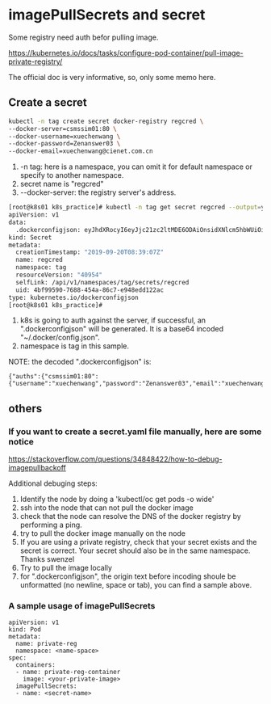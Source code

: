# imagePullSecrets and secret

Some registry need auth befor pulling image.

https://kubernetes.io/docs/tasks/configure-pod-container/pull-image-private-registry/

The official doc is very informative, so, only some memo here.

## Create a secret

```bash
kubectl -n tag create secret docker-registry regcred \
--docker-server=csmssim01:80 \
--docker-username=xuechenwang \
--docker-password=Zenanswer03 \
--docker-email=xuechenwang@cienet.com.cn
```

1. -n tag: here is a namespace, you can omit it for default namespace or specify to another namespace.
2. secret name is "regcred"
3. --docker-server: the registry server's address.


```bash
[root@k8s01 k8s_practice]# kubectl -n tag get secret regcred --output=yaml
apiVersion: v1
data:
  .dockerconfigjson: eyJhdXRocyI6eyJjc21zc2ltMDE6ODAiOnsidXNlcm5hbWUiOiJ4dWVjaGVud2FuZyIsInBhc3N3b3JkIjoiWmVuYW5zd2VyMDMiLCJlbWFpbCI6Inh1ZWNoZW53YW5nQGNpZW5ldC5jb20uY24iLCJhdXRoIjoiZUhWbFkyaGxibmRoYm1jNldtVnVZVzV6ZDJWeU1ETT0ifX19
kind: Secret
metadata:
  creationTimestamp: "2019-09-20T08:39:07Z"
  name: regcred
  namespace: tag
  resourceVersion: "40954"
  selfLink: /api/v1/namespaces/tag/secrets/regcred
  uid: 4bf99590-7688-454a-86c7-e948edd122ac
type: kubernetes.io/dockerconfigjson
[root@k8s01 k8s_practice]#
```

1. k8s is going to auth against the server, if successful, an ".dockerconfigjson" will be generated. It is a base64 incoded "~/.docker/config.json".
2. namespace is tag in this sample.

NOTE: the decoded ".dockerconfigjson" is:

```text
{"auths":{"csmssim01:80":{"username":"xuechenwang","password":"Zenanswer03","email":"xuechenwang@cienet.com.cn","auth":"eHVlY2hlbndhbmc6WmVuYW5zd2VyMDM="}}}
```

## others

### If you want to create a secret.yaml file manually, here are some notice

https://stackoverflow.com/questions/34848422/how-to-debug-imagepullbackoff

Additional debuging steps:

1. Identify the node by doing a 'kubectl/oc get pods -o wide'
2. ssh into the node that can not pull the docker image
3. check that the node can resolve the DNS of the docker registry by performing a ping.
4. try to pull the docker image manually on the node
5. If you are using a private registry, check that your secret exists and the secret is correct. Your secret should also be in the same namespace. Thanks swenzel
6. Try to pull the image locally
7. for ".dockerconfigjson", the origin text before incoding shoule be unformatted (no newline, space or tab), you can find a sample above.

### A sample usage of imagePullSecrets

```text
apiVersion: v1
kind: Pod
metadata:
  name: private-reg
  namespace: <name-space>
spec:
  containers:
  - name: private-reg-container
    image: <your-private-image>
  imagePullSecrets:
  - name: <secret-name>
  ```
  
